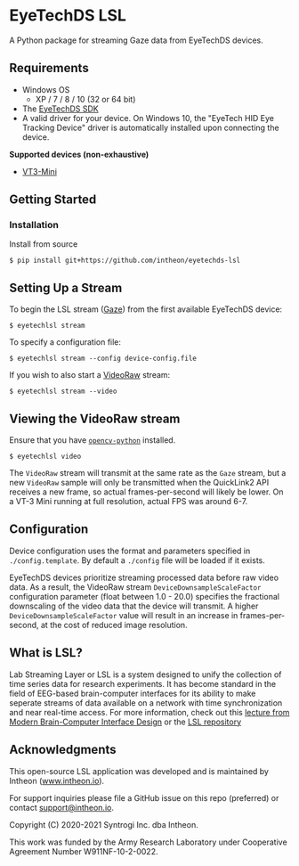 # EyeTechDS LSL

A Python package for streaming Gaze data from EyeTechDS devices. 

## Requirements

- Windows OS 
    - XP / 7 / 8 / 10 (32 or 64 bit)
- The [EyeTechDS SDK](https://eyetechds.com/developer-corner/software-downloads/quicklink2-sdk-download) 
- A valid driver for your device. On Windows 10, the "EyeTech HID Eye Tracking Device" driver is automatically installed upon connecting the device.

**Supported devices (non-exhaustive)**
- [VT3-Mini](https://eyetechds.com/eye-tracking-products/vt3-mini-eye-tracker/)

## Getting Started


### Installation

Install from source

    $ pip install git+https://github.com/intheon/eyetechds-lsl


## Setting Up a Stream

To begin the LSL stream ([Gaze](https://github.com/sccn/xdf/wiki/Gaze-Meta-Data)) from the first available EyeTechDS device:

    $ eyetechlsl stream  

To specify a configuration file:

    $ eyetechlsl stream --config device-config.file

If you wish to also start a [VideoRaw](https://github.com/sccn/xdf/wiki/Video-Raw-Meta-Data) stream:

    $ eyetechlsl stream --video

## Viewing the VideoRaw stream

Ensure that you have [`opencv-python`](https://pypi.org/project/opencv-python/) installed.

    $ eyetechlsl video

The `VideoRaw` stream will transmit at the same rate as the `Gaze` stream, but a new `VideoRaw` sample will only be transmitted when the QuickLink2 API receives a new frame, so actual frames-per-second will likely be lower. On a VT-3 Mini running at full resolution, actual FPS was around 6-7. 

## Configuration

Device configuration uses the format and parameters specified in `./config.template`.
By default a `./config` file will be loaded if it exists.

EyeTechDS devices prioritize streaming processed data before raw video data. As a result, the VideoRaw stream `DeviceDownsampleScaleFactor` configuration parameter (float between 1.0 - 20.0) specifies the fractional downscaling of the video data that the device will transmit. A higher `DeviceDownsampleScaleFactor` value will result in an increase in frames-per-second, at the cost of reduced image resolution. 

## What is LSL?

Lab Streaming Layer or LSL is a system designed to unify the collection of time series data for research experiments. It has become standard in the field of EEG-based brain-computer interfaces for its ability to make seperate streams of data available on a network with time synchronization and near real-time access. For more information, check out this [lecture from Modern Brain-Computer Interface Design](https://www.youtube.com/watch?v=Y1at7yrcFW0) or the [LSL repository](https://github.com/sccn/labstreaminglayer)

## Acknowledgments
This open-source LSL application was developed and is maintained by Intheon (www.intheon.io).

For support inquiries please file a GitHub issue on this repo (preferred) or contact support@intheon.io.

Copyright (C) 2020-2021 Syntrogi Inc. dba Intheon.

This work was funded by the Army Research Laboratory under Cooperative Agreement Number W911NF-10-2-0022.

